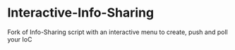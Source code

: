 # Interactive-Info-Sharing
Fork of Info-Sharing script with an interactive menu to create, push and poll your IoC
